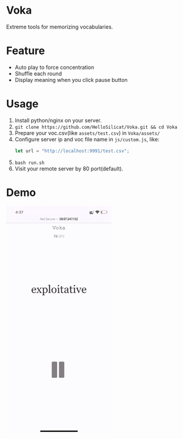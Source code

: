 # Voka
Extreme tools for memorizing vocabularies.


# Feature
- Auto play to force concentration
- Shuffle each round
- Display meaning when you click pause button 

# Usage
1. Install python/nginx on your server.
2. `git clone https://github.com/HelloSilicat/Voka.git && cd Voka`
3. Prepare your voc.csv(like `assets/test.csv`) in `Voka/assets/`
4. Configure server ip and voc file name in `js/custom.js`, like:
   ```js
   let url = "http://localhost:9991/test.csv"; 
   ```
5. `bash run.sh`
6. Visit your remote server by 80 port(default).

# Demo
<img src="demo.gif" alt="Demo.gif" style="zoom:60%;" />
